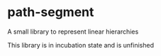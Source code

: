# path-segment
A small library to represent linear hierarchies

This library is in incubation state and is unfinished
